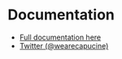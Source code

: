 Documentation
===

- [Full documentation here](http://tbc.dln.name/)
- [Twitter (@wearecapucine)](http://twitter.com/damln)